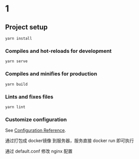 # 1

## Project setup
```
yarn install
```

### Compiles and hot-reloads for development
```
yarn serve
```

### Compiles and minifies for production
```
yarn build
```

### Lints and fixes files
```
yarn lint
```

### Customize configuration
See [Configuration Reference](https://cli.vuejs.org/config/).

通过打包成 docker镜像 到服务器，服务直接 docker run 即可执行

通过 default.conf 修改 nginx 配置